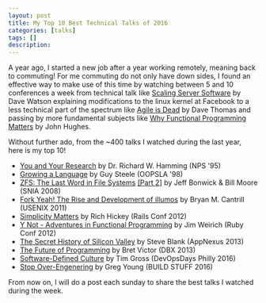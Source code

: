 ```yaml
---
layout: post
title: My Top 10 Best Technical Talks of 2016
categories: [talks]
tags: []
description:
---
```


A year ago, I started a new job after a year working remotely, meaning back to commuting! For me commuting do not only have down sides, I found an effective way to make use of this time by watching between 5 and 10 conferences a week from technical talk like [Scaling Server Software](https://www.youtube.com/watch?v=gaOa-Dsbb4o) by Dave Watson explaining modifications to the linux kernel at Facebook to a less technical part of the spectrum like [Agile is Dead](https://www.youtube.com/watch?v=a-BOSpxYJ9M) by Dave Thomas and passing by more fundamental subjects like [Why Functional Programming Matters](https://www.youtube.com/watch?v=1qBHf8DrWR8) by John Hughes.

Without further ado, from the ~400 talks I watched during the last year, here is my top 10!

- [You and Your Research](https://www.youtube.com/watch?v=a1zDuOPkMSw) by Dr. Richard W. Hamming (NPS '95)
- [Growing a Language](https://www.youtube.com/watch?v=_ahvzDzKdB0) by Guy Steele (OOPSLA '98)
- [ZFS: The Last Word in File Systems](https://www.youtube.com/watch?v=NRoUC9P1PmA) [[Part 2]](https://www.youtube.com/watch?v=TwCXVp_u86o) by Jeff Bonwick & Bill Moore (SNIA 2008)
- [Fork Yeah! The Rise and Development of illumos](https://www.youtube.com/watch?v=-zRN7XLCRhc) by Bryan M. Cantrill (USENIX 2011)
- [Simplicity Matters](https://www.youtube.com/watch?v=rI8tNMsozo0) by Rich Hickey (Rails Conf 2012)
- [Y Not - Adventures in Functional Programming](https://www.youtube.com/watch?v=FITJMJjASUs) by Jim Weirich (Ruby Conf 2012)
- [The Secret History of Silicon Valley](https://www.youtube.com/watch?v=8uA2bLrl_9Q) by Steve Blank (AppNexus 2013)
- [The Future of Programming](https://vimeo.com/71278954) by Bret Victor (DBX 2013)
- [Software-Defined Culture](https://www.youtube.com/watch?v=cLeYmdocP44) by Tim Gross (DevOpsDays Philly 2016)
- [Stop Over-Engenering](https://www.youtube.com/watch?v=GRr4xeMn1uU) by Greg Young (BUILD STUFF 2016)

From now on, I will do a post each sunday to share the best talks I watched during the week.
